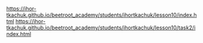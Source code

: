 https://ihor-tkachuk.github.io/beetroot_academy/students/ihortkachuk/lesson10/index.html
https://ihor-tkachuk.github.io/beetroot_academy/students/ihortkachuk/lesson10/task2/index.html